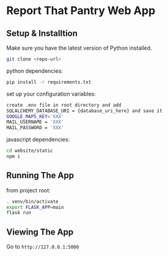 # Report That Pantry Web App

## Setup & Installtion

Make sure you have the latest version of Python installed.

```bash
git clone <repo-url>
```
python dependencies:
```bash
pip install -r requirements.txt
```
set up your configuration variables:
```bash
create .env file in root directory and add 
SQLALCHEMY_DATABASE_URI = {database_uri_here} and save it
GOOGLE_MAPS_KEY='XXX'
MAIL_USERNAME = 'XXX'
MAIL_PASSWORD = 'XXX'

```
javascript dependencies:
```bash
cd website/static
npm i
```

## Running The App
from project root:
```bash
. venv/bin/activate
export FLASK_APP=main
flask run
```

## Viewing The App

Go to `http://127.0.0.1:5000`
